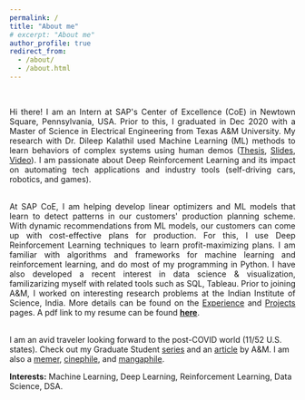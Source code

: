 ```yaml
---
permalink: /
title: "About me"
# excerpt: "About me"
author_profile: true
redirect_from: 
  - /about/
  - /about.html
---
```


<br>
<div style="text-align: justify">

<!-- Hi there! I am a Graduate student in the Department of Electrical & Computer Engineering at Texas A&M University, College Station. I am passionate about Deep Reinforcement Learning (Deep-RL) and its steadily growing area of applications to self-driving cars, robotics, and games. I have also developed recent interest in data analysis & visualization, on using tools like Tableau and Tidyverse. I am graduating this Fall with a Master of Science in Electrical Engineering, and am open to opportunities as a Software Engineer and Machine Learning Engineer. <br><br> -->

<!-- Since last summer, I have worked with -->
<!-- [Dileep Kalathil](http://people.tamu.edu/~dileep.kalathil/). -->
<!-- <a href="http://people.tamu.edu/~dileep.kalathil/">Dr. Dileep Kalathil</a> on projects that aim to learn behaviors of simulated real-world systems such as autonomous vehicles and video games. For my Thesis, I used sample-efficient imitation learning methods to learn behaviors of two sparsely-rewarded systems, using human demonstrations of the tasks involved. Prior to joining A&M, I was a project assistant for two years at the Indian Institute of Science, India. More details can be found on the <a href="http://prabhasak.github.io/experience">Experience</a> and <a href="http://prabhasak.github.io/projects">Projects</a> pages. A pdf link to my resume can be found <a href="https://prabhasak.github.io/files/Resume_Prabhasa_Kalkur.pdf">here</a>. <br><br> -->

<!-- Here, I worked with Dr. Chandra Murthy on addressing the uncertainty in indoor device self-localization, and with Dr. Navin Kashyap on the problem of routing robots for simultaneous pickup & delivery of items. <br><br> -->

Hi there! I am an Intern at SAP's Center of Excellence (CoE) in Newtown Square, Pennsylvania, USA. Prior to this, I graduated in Dec 2020 with a Master of Science in Electrical Engineering from Texas A&M University. My research with Dr. Dileep Kalathil used Machine Learning (ML) methods to learn behaviors of complex systems using human demos (<a href="https://prabhasak.github.io/files/E3-Masters_Thesis_Prabhasa_Kalkur.pdf">Thesis</a>, <a href="https://prabhasak.github.io/files/E3-Masters_Thesis_Prabhasa_Kalkur_Slides.pdf">Slides</a>, <a href="https://vimeo.com/472405835">Video</a>). I am passionate about Deep Reinforcement Learning and its impact on automating tech applications and industry tools (self-driving cars, robotics, and games). <br><br>

At SAP CoE, I am helping develop linear optimizers and ML models that learn to detect patterns in our customers' production planning scheme. With dynamic recommendations from ML models, our customers can come up with cost-effective plans for production. For this, I use Deep Reinforcement Learning techniques to learn profit-maximizing plans. I am familiar with algorithms and frameworks for machine learning and reinforcement learning, and do most of my programming in Python. I have also developed a recent interest in data science & visualization, familizarizing myself with related tools such as SQL, Tableau. Prior to joining A&M, I worked on interesting research problems at the Indian Institute of Science, India. More details can be found on the <a href="http://prabhasak.github.io/experience">Experience</a> and <a href="http://prabhasak.github.io/projects">Projects</a> pages. A pdf link to my resume can be found <a href="https://prabhasak.github.io/files/Resume_Prabhasa_Kalkur.pdf"><b>here</b></a>. <br><br>

</div>

I am an avid traveler looking forward to the post-COVID world (11/52 U.S. states). Check out my Graduate Student [series](https://www.instagram.com/explore/tags/talesattamu/) and an [article](https://engineering.tamu.edu/news/2019/05/balancing-engineering-and-creativity.html) by A&M. I am also a [memer](https://www.facebook.com/Scratchpad.IGSA/photos/a.534487949954447/2212542242149001/), [cinephile](https://letterboxd.com/prabhasa/), and [mangaphile](https://myanimelist.net/profile/prabhasa).

**Interests:** Machine Learning, Deep Learning, Reinforcement Learning, Data Science, DSA.

